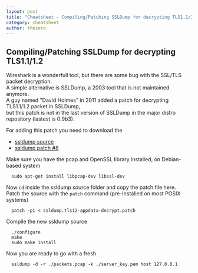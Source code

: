 ```yaml
---
layout: post
title: "Cheatsheet - Compiling/Patching SSLDump for decrypting TLS1.1/1.2"
category: cheatsheet
author: thezero
---
```


## Compiling/Patching SSLDump for decrypting TLS1.1/1.2


Wireshark is a wonderfull tool, but there are some bug with the SSL/TLS packet decryption.<br/>
A simple alternative is SSLDump, a 2003 tool that is not maintained anymore.<br/>
A guy named "David Holmes" in 2011 added a patch for decrypting TLS1.1/1.2 packet in SSLDump,<br/>
but this patch is not in the last version of SSLDump in the major distro repository (lastest is 0.9b3).<br/>

For adding this patch you need to download the

 - [ssldump source](http://sourceforge.net/projects/ssldump/files/ssldump/0.9b3/)
 - [ssldump patch #8](http://sourceforge.net/p/ssldump/patches/8/)

Make sure you have the pcap and OpenSSL library installed, on Debian-based system

      sudo apt-get install libpcap-dev libssl-dev

Now `cd` inside the ssldump source folder and copy the patch file here.<br/>
Patch the source with the `patch` command (pre-Installed on most POSIX systems)

      patch -p1 < ssldump.tls12-appdata-decrypt.patch

Compile the new ssldump source

      ./configure
      make
      sudo make install

Now you are ready to go with a fresh

      ssldump -d -r ./packets.pcap -k ./server_key.pem host 127.0.0.1
